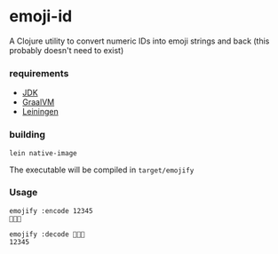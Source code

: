 # emoji-id

A Clojure utility to convert numeric IDs into emoji strings and back (this probably doesn't need to exist)

### requirements

* [JDK](https://www.azul.com/downloads/zulu/)
* [GraalVM](https://www.graalvm.org/downloads/)
* [Leiningen](https://leiningen.org/)

### building

    lein native-image

The executable will be compiled in `target/emojify`

### Usage

    emojify :encode 12345
    🐳👄🐷

    emojify :decode 🐳👄🐷
    12345
